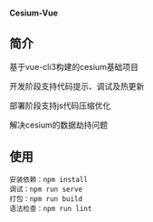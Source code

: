 #### Cesium-Vue

## 简介
基于vue-cli3构建的cesium基础项目

开发阶段支持代码提示、调试及热更新

部署阶段支持js代码压缩优化

解决cesium的数据劫持问题

## 使用
```
安装依赖：npm install
调试：npm run serve
打包：npm run build
语法检查：npm run lint
```